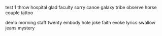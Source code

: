 test 1
throw hospital glad faculty sorry canoe galaxy tribe observe horse couple tattoo

demo
morning staff twenty embody hole joke faith evoke lyrics swallow jeans mystery
